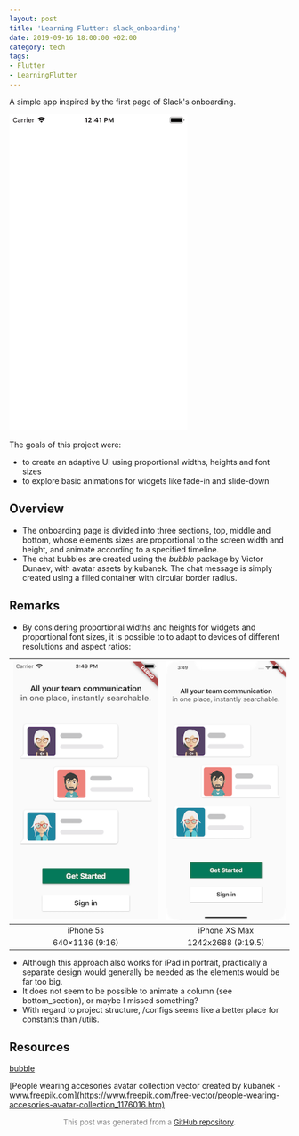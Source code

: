 ```yaml
---
layout: post
title: 'Learning Flutter: slack_onboarding'
date: 2019-09-16 18:00:00 +02:00
category: tech
tags:
- Flutter
- LearningFlutter
---
```


A simple app inspired by the first page of Slack's onboarding.

![](https://raw.githubusercontent.com/defuncart/learning-flutter/master/slack_onboarding/_screenshots/01.gif)

The goals of this project were:
- to create an adaptive UI using proportional widths, heights and font sizes
- to explore basic animations for widgets like fade-in and slide-down

## Overview

- The onboarding page is divided into three sections, top, middle and bottom, whose elements sizes are proportional to the screen width and height, and animate according to a specified timeline.
- The chat bubbles are created using the *bubble* package by Victor Dunaev, with avatar assets by kubanek. The chat message is simply created using a filled container with circular border radius.

## Remarks

- By considering proportional widths and heights for widgets and proportional font sizes, it is possible to to adapt to devices of different resolutions and aspect ratios:

| ![](https://raw.githubusercontent.com/defuncart/learning-flutter/master/slack_onboarding/_screenshots/iPhone5s.png) | ![](https://raw.githubusercontent.com/defuncart/learning-flutter/master/slack_onboarding/_screenshots/iPhoneXSMax.png)|
|:-------------:| :-----:|
| iPhone 5s | iPhone XS Max |
| 640×1136 (9:16) | 1242x2688 (9:19.5) |

- Although this approach also works for iPad in portrait, practically a separate design would generally be needed as the elements would be far too big.
- It does not seem to be possible to animate a column (see bottom_section), or maybe I missed something?
- With regard to project structure, /configs seems like a better place for constants than /utils.

## Resources

[bubble](https://pub.dev/packages/bubble) 

[People wearing accesories avatar collection vector created by kubanek - www.freepik.com](https://www.freepik.com/free-vector/people-wearing-accesories-avatar-collection_1176016.htm)


<p align="center"><font size="-1" color="#828282">This post was generated from a <a href="https://github.com/defuncart/learning-flutter/tree/master/slack_onboarding">GitHub repository</a>.</font></p>
